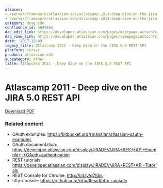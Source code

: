 ```yaml
---
aliases:
- /server/framework/atlassian-sdk/atlascamp-2011-deep-dive-on-the-jira-5.0-rest-api-6849808.html
- /server/framework/atlassian-sdk/atlascamp-2011-deep-dive-on-the-jira-5.0-rest-api-6849808.md
category: devguide
confluence_id: 6849808
dac_edit_link: https://developer.atlassian.com/pages/editpage.action?cjm=wozere&pageId=6849808
dac_view_link: https://developer.atlassian.com/pages/viewpage.action?cjm=wozere&pageId=6849808
date: '2017-12-08'
legacy_title: Atlascamp 2011 - Deep dive on the JIRA 5.0 REST API
platform: server
product: atlassian-sdk
subcategory: other
title: Atlascamp 2011 - Deep dive on the JIRA 5.0 REST API
---
```

# Atlascamp 2011 - Deep dive on the JIRA 5.0 REST API

[Download PDF](https://dac-lf.prod.atl-paas.net/server/framework/atlassian-sdk/attachments/6849808/7078159.pdf)

### Related content

-   OAuth examples: <a href="https://bitbucket.org/rmanalan/atlassian-oauth-examples" class="uri external-link">https://bitbucket.org/rmanalan/atlassian-oauth-examples</a>
-   OAuth documentation: <https://developer.atlassian.com/display/JIRADEV/JIRA+REST+API+Example+-+OAuth+authentication>
-   REST tutorials: <https://developer.atlassian.com/display/JIRADEV/JIRA+REST+API+Tutorials>
-   REST Console for Chrome: <a href="http://bit.ly/q7lGic" class="uri external-link">http://bit.ly/q7lGic</a>
-   http-console: <a href="https://github.com/cloudhead/http-console" class="uri external-link">https://github.com/cloudhead/http-console</a>

